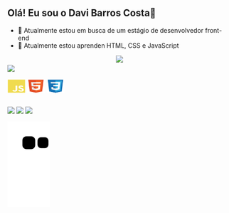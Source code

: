 ## Olá! Eu sou o Davi Barros Costa👋

 
- 🔭   Atualmente estou em  busca de um estágio  de desenvolvedor front-end
- 🌱   Atualmente estou aprenden  HTML, CSS e JavaScript

<div align="center">
  <a href="https://github.com/Davibarroscosta">
  <img height="180em" src="https://github-readme-stats.vercel.app/api?username=Davibarroscosta&show_icons=true&theme=dark&include_all_commits=true&count_private=true"/>
</div>

<a href="https://github.com/Gurupreet">
  <img align="center" src="https://github-readme-stats.vercel.app/api/top-langs/?username=Davibarroscosta&theme=dark&hide_langs_below=1" />
</a>
  
<div style="display: inline_block"><br>
  <img align="center" alt="Davi-Js" height="30" width="40" src="https://raw.githubusercontent.com/devicons/devicon/master/icons/javascript/javascript-plain.svg">
  <img align="center" alt="Davi-HTML" height="30" width="40" src="https://raw.githubusercontent.com/devicons/devicon/master/icons/html5/html5-original.svg">
  <img align="center" alt="Davi-CSS" height="30" width="40" src="https://raw.githubusercontent.com/devicons/devicon/master/icons/css3/css3-original.svg"><br>
 </div>
</br>
 

 <div> 
   
  <a href="https://instagram.com/davi.barros.costa"><img src="https://img.shields.io/badge/-Instagram-%23E4405F?style=for-the-badge&logo=instagram&logoColor=white" target="_blank"></a> 
  <a href = "mailto:davibacosta1@gmail.com"><img src="https://img.shields.io/badge/-Gmail-%23333?style=for-the-badge&logo=gmail&logoColor=white" target="_blank"></a>
  <a href="https://www.linkedin.com/in/davi-barros-costa-3448a5215 " target="_blank"><img src="https://img.shields.io/badge/-LinkedIn-%230077B5?style=for-the-badge&logo=linkedin&logoColor=white" target="_blank"></a> 
 
  ![Snake animation](https://github.com/Davibarroscosta/Davibarroscosta/blob/output/github-contribution-grid-snake.svg)
 
</div>

  
 
  
  
 

